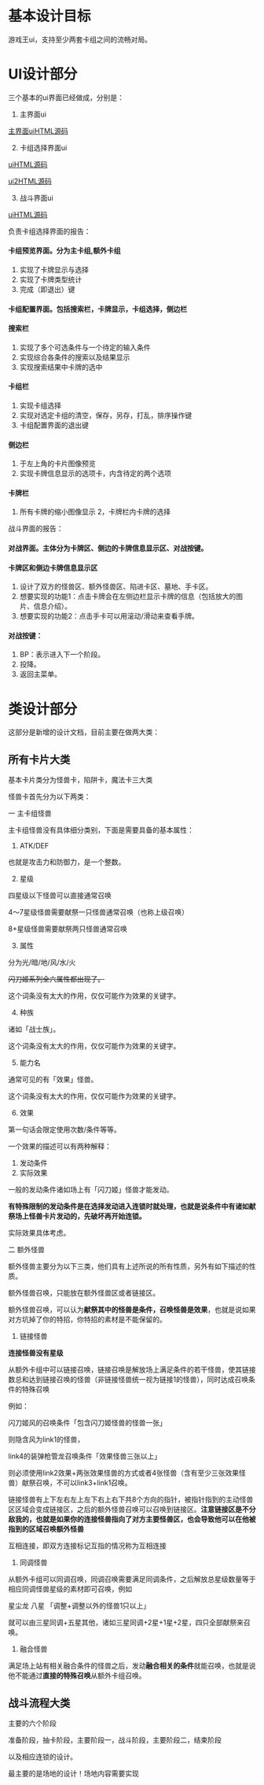 # 基本设计目标

游戏王ui，支持至少两套卡组之间的流畅对局。

# UI设计部分

三个基本的ui界面已经做成，分别是：

1. 主界面ui

[主界面uiHTML源码](https://github.com/xiaxiaoguang/QTproject/blob/test0/mainwindow.ui)

2. 卡组选择界面ui

[uiHTML源码](https://github.com/xiaxiaoguang/QTproject/blob/xj_A/cardbank_preview.ui)

[ui2HTML源码](https://github.com/xiaxiaoguang/QTproject/blob/xj_A/cardsetting.ui)

3. 战斗界面ui

[uiHTML源码](https://github.com/xiaxiaoguang/QTproject/blob/test0/fightinterface.ui)

负责卡组选择界面的报告：

#### 卡组预览界面。分为主卡组,额外卡组

1. 实现了卡牌显示与选择
2. 实现了卡牌类型统计
3. 完成（即退出）键

#### 卡组配置界面。包括搜索栏，卡牌显示，卡组选择，侧边栏

#### 搜索栏

1. 实现了多个可选条件与一个待定的输入条件
2. 实现综合各条件的搜索以及结果显示
3. 实现搜索结果中卡牌的选中

#### 卡组栏

1. 实现卡组选择
2. 实现对选定卡组的清空，保存，另存，打乱，排序操作键
3. 卡组配置界面的退出键

#### 侧边栏 

1. 于左上角的卡片图像预览
2. 实现卡牌信息显示的选项卡，内含待定的两个选项

#### 卡牌栏

1. 所有卡牌的缩小图像显示
2，卡牌栏内卡牌的选择 

战斗界面的报告：

#### 对战界面。主体分为卡牌区、侧边的卡牌信息显示区、对战按键。

#### 卡牌区和侧边卡牌信息显示区

1. 设计了双方的怪兽区、额外怪兽区、陷进卡区、墓地、手卡区。
2. 想要实现的功能1：点击卡牌会在左侧边栏显示卡牌的信息（包括放大的图片、信息介绍）。
3. 想要实现的功能2：点击手卡可以用滚动/滑动来查看手牌。

#### 对战按键：

1. BP：表示进入下一个阶段。
2. 投降。
3. 返回主菜单。

# 类设计部分

这部分是新增的设计文档，目前主要在做两大类：

## 所有卡片大类

基本卡片类分为怪兽卡，陷阱卡，魔法卡三大类

怪兽卡首先分为以下两类：

一 主卡组怪兽

主卡组怪兽没有具体细分类别，下面是需要具备的基本属性：

1. ATK/DEF

也就是攻击力和防御力，是一个整数。

2. 星级

四星级以下怪兽可以直接通常召唤

4～7星级怪兽需要献祭一只怪兽通常召唤（也称上级召唤）

8+星级怪兽需要献祭两只怪兽通常召唤

3. 属性

分为光/暗/地/风/水/火

~~闪刀姬系列全六属性都出现了。~~

这个词条没有太大的作用，仅仅可能作为效果的关键字。

4. 种族

诸如「战士族」。

这个词条没有太大的作用，仅仅可能作为效果的关键字。

5. 能力名

通常可见的有「效果」怪兽。

这个词条没有太大的作用，仅仅可能作为效果的关键字。

6. 效果

第一句话会限定使用次数/条件等等。

一个效果的描述可以有两种解释：

1. 发动条件
2. 实际效果

一般的发动条件诸如场上有「闪刀姬」怪兽才能发动。

**有特殊限制的发动条件是在选择发动进入连锁时就处理，也就是说条件中有诸如献祭场上怪兽卡片发动的，先破坏再开始连锁。**

实际效果具体考虑。

二 额外怪兽

额外怪兽主要分为以下三类，他们具有上述所说的所有性质，另外有如下描述的性质。

额外怪兽召唤，只能放在额外怪兽区或者链接区。

额外怪兽召唤，可以认为**献祭其中的怪兽是条件，召唤怪兽是效果**，也就是说如果对方坑掉了你的特招，你特招的素材是不能保留的。

1. 链接怪兽

**连接怪兽没有星级**

从额外卡组中可以链接召唤，链接召唤是解放场上满足条件的若干怪兽，使其链接数总和达到链接召唤的怪兽（非链接怪兽统一视为链接1的怪兽），同时达成召唤条件的特殊召唤

例如：

闪刀姬风的召唤条件「包含闪刀姬怪兽的怪兽一张」

则隐含风为link1的怪兽，

link4的装弹枪管龙召唤条件「效果怪兽三张以上」

则必须使用link2效果+两张效果怪兽的方式或者4张怪兽（含有至少三张效果怪兽）献祭召唤，不可以link3+link1召唤。

链接怪兽有上下左右左上左下右上右下共8个方向的指针，被指针指到的主动怪兽区区域会变成链接区，之后的额外怪兽召唤可以召唤到链接区。**注意链接区是不分敌我的，也就是如果你的连接怪兽指向了对方主要怪兽区，也会导致他可以在他被指到的区域召唤额外怪兽**

互相连接，即双方连接标记互指的情况称为互相连接

1. 同调怪兽

从额外卡组可以同调召唤，同调召唤需要满足同调条件，之后解放总星级数量等于相应同调怪兽星级的素材即可召唤，例如

星尘龙 八星 「调整+调整以外的怪兽1只以上」

就可以由三星同调+五星其他，诸如三星同调+2星+1星+2星，四只全部献祭来召唤。

1. 融合怪兽

满足场上站有相关融合条件的怪兽之后，发动**融合相关的条件**就能召唤，也就是说他不能通过**直接的特殊召唤**从额外卡组召唤。

## 战斗流程大类

主要的六个阶段

准备阶段，抽卡阶段，主要阶段一，战斗阶段，主要阶段二，结束阶段

以及相应连锁的设计。

最主要的是场地的设计！场地内容需要实现
